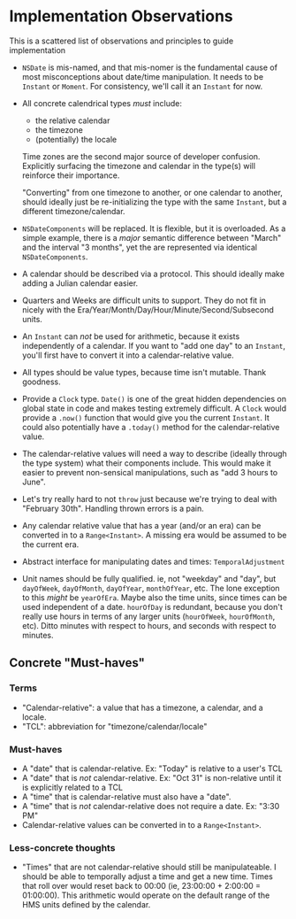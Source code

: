 # Implementation Observations

This is a scattered list of observations and principles to guide implementation

- `NSDate` is mis-named, and that mis-nomer is the fundamental cause of most misconceptions about date/time manipulation. It needs to be `Instant` or `Moment`. For consistency, we'll call it an `Instant` for now.
- All concrete calendrical types *must* include:
  - the relative calendar
  - the timezone
  - (potentially) the locale
  
  Time zones are the second major source of developer confusion. Explicitly surfacing the timezone and calendar in the type(s) will reinforce their importance.
  
  "Converting" from one timezone to another, or one calendar to another, should ideally just be re-initializing the type with the same `Instant`, but a different timezone/calendar.
  
- `NSDateComponents` will be replaced. It is flexible, but it is overloaded. As a simple example, there is a *major* semantic difference between "March" and the interval "3 months", yet the are represented via identical `NSDateComponents`.
- A calendar should be described via a protocol. This should ideally make adding a Julian calendar easier.
- Quarters and Weeks are difficult units to support. They do not fit in nicely with the Era/Year/Month/Day/Hour/Minute/Second/Subsecond units.
- An `Instant` can *not* be used for arithmetic, because it exists independently of a calendar. If you want to "add one day" to an `Instant`, you'll first have to convert it into a calendar-relative value.
- All types should be value types, because time isn't mutable. Thank goodness.
- Provide a `Clock` type. `Date()` is one of the great hidden dependencies on global state in code and makes testing extremely difficult. A `Clock` would provide a `.now()` function that would give you the current `Instant`. It could also potentially have a `.today()` method for the calendar-relative value.
- The calendar-relative values will need a way to describe (ideally through the type system) what their components include. This would make it easier to prevent non-sensical manipulations, such as "add 3 hours to June".
- Let's try really hard to not `throw` just because we're trying to deal with "February 30th". Handling thrown errors is a pain.
- Any calendar relative value that has a year (and/or an era) can be converted in to a `Range<Instant>`. A missing era would be assumed to be the current era. 
- Abstract interface for manipulating dates and times: `TemporalAdjustment`
- Unit names should be fully qualified. ie, not "weekday" and "day", but `dayOfWeek`, `dayOfMonth`, `dayOfYear`, `monthOfYear`, etc. The lone exception to this *might* be `yearOfEra`. Maybe also the time units, since times can be used independent of a date. `hourOfDay` is redundant, because you don't really use hours in terms of any larger units (`hourOfWeek`, `hourOfMonth`, etc). Ditto minutes with respect to hours, and seconds with respect to minutes.

## Concrete "Must-haves"

### Terms

- "Calendar-relative": a value that has a timezone, a calendar, and a locale.
- "TCL": abbreviation for "timezone/calendar/locale"

### Must-haves

- A "date" that is calendar-relative. Ex: "Today" is relative to a user's TCL
- A "date" that is *not* calendar-relative. Ex: "Oct 31" is non-relative until it is explicitly related to a TCL
- A "time" that is calendar-relative must also have a "date". 
- A "time" that is *not* calendar-relative does not require a date. Ex: "3:30 PM" 
- Calendar-relative values can be converted in to a `Range<Instant>`.

### Less-concrete thoughts

- "Times" that are not calendar-relative should still be manipulateable. I should be able to temporally adjust a time and get a new time. Times that roll over would reset back to 00:00 (ie, 23:00:00 + 2:00:00 = 01:00:00). This arithmetic would operate on the default range of the HMS units defined by the calendar. 
